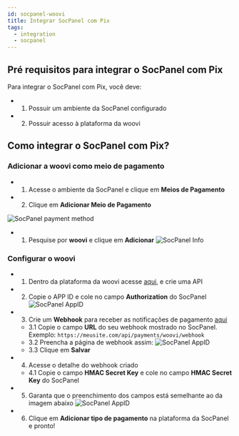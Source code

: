 ```yaml
---
id: socpanel-woovi
title: Integrar SocPanel com Pix
tags:
  - integration
  - socpanel
---
```


## Pré requisitos para integrar o SocPanel com Pix

Para integrar o SocPanel com Pix, você deve:

- 1. Possuir um ambiente da SocPanel configurado
- 2. Possuir acesso à plataforma da woovi

## Como integrar o SocPanel com Pix?

### Adicionar a woovi como meio de pagamento

- 1. Acesse o ambiente da SocPanel e clique em **Meios de Pagamento**
- 2. Clique em **Adicionar Meio de Pagamento**

![SocPanel payment method](/img/integrations/soc-panel-payment-method.png)

- 1. Pesquise por **woovi** e clique em **Adicionar**
![SocPanel Info](/img/integrations/soc-panel-info.png)

### Configurar o woovi

- 1. Dentro da plataforma da woovi acesse [aqui](https://app.woovi.com.br/home/applications/add), e crie uma API
- 2. Copie o APP ID e cole no campo **Authorization** do SocPanel
![SocPanel AppID](/img/integrations/socpanel-app-id.png)
- 3. Crie um **Webhook** para receber as notificações de pagamento [aqui](https://app.woovi.com.br/home/applications/webhook/create)
  - 3.1 Copie o campo **URL** do seu webhook mostrado no SocPanel. Exemplo: `https://meusite.com/api/payments/woovi/webhook`
  - 3.2 Preencha a página de webhook assim:
    ![SocPanel AppID](/img/integrations/socpanel-webhook-page.png)
  - 3.3 Clique em **Salvar**
- 4. Acesse o detalhe do webhook criado
  - 4.1 Copie o campo **HMAC Secret Key** e cole no campo **HMAC Secret Key** do SocPanel
- 5. Garanta que o preenchimento dos campos está semelhante ao da imagem abaixo
  ![SocPanel AppID](/img/integrations/socpanel-filled-form.png)
- 6. Clique em **Adicionar tipo de pagamento** na plataforma da SocPanel e pronto!
